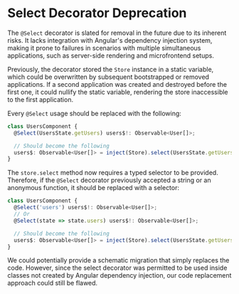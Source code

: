 # Select Decorator Deprecation

The `@Select` decorator is slated for removal in the future due to its inherent risks. It lacks integration with Angular's dependency injection system, making it prone to failures in scenarios with multiple simultaneous applications, such as server-side rendering and microfrontend setups.

Previously, the decorator stored the `Store` instance in a static variable, which could be overwritten by subsequent bootstrapped or removed applications. If a second application was created and destroyed before the first one, it could nullify the static variable, rendering the store inaccessible to the first application.

Every `@Select` usage should be replaced with the following:

```ts
class UsersComponent {
  @Select(UsersState.getUsers) users$!: Observable<User[]>;

  // Should become the following
  users$: Observable<User[]> = inject(Store).select(UsersState.getUsers);
}
```

The `store.select` method now requires a typed selector to be provided. Therefore, if the `@Select` decorator previously accepted a string or an anonymous function, it should be replaced with a selector:

```ts
class UsersComponent {
  @Select('users') users$!: Observable<User[]>;
  // Or
  @Select(state => state.users) users$!: Observable<User[]>;

  // Should become the following
  users$: Observable<User[]> = inject(Store).select(UsersState.getUsers);
}
```

We could potentially provide a schematic migration that simply replaces the code. However, since the select decorator was permitted to be used inside classes not created by Angular dependency injection, our code replacement approach could still be flawed.
